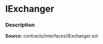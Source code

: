 # IExchanger

### Description <a id="description"></a>

**Source:** contracts/interfaces/IExchanger.sol  


